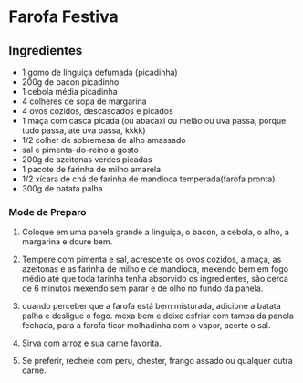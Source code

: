 # Farofa Festiva

## Ingredientes

- 1 gomo de linguiça defumada (picadinha)
- 200g de bacon picadinho
- 1 cebola média picadinha
- 4 colheres de sopa de margarina
- 4 ovos cozidos, descascados e picados
- 1 maça com casca picada (ou abacaxi ou melão ou uva passa, porque tudo passa, até uva passa, kkkk)
- 1/2 colher de sobremesa de alho amassado
- sal e pimenta-do-reino a gosto
- 200g de azeitonas verdes picadas 
- 1 pacote de farinha de milho amarela
- 1/2 xícara de chá de farinha de mandioca temperada(farofa pronta)
- 300g de batata palha

### Mode de Preparo

1. Coloque em uma panela grande a linguiça, o bacon, a cebola, o alho, a margarina e doure bem.

2. Tempere com pimenta e sal, acrescente os ovos cozidos, a maça, as azeitonas e as farinha de milho e de mandioca, mexendo bem em fogo médio até que toda farinha tenha absorvido os ingredientes, são cerca de 6 minutos mexendo sem parar e de olho no fundo da panela.

3. quando perceber que a farofa está bem misturada, adicione a batata palha e desligue o fogo. mexa bem e deixe esfriar com tampa da panela fechada, para a farofa ficar molhadinha com o vapor, acerte o sal.

4. Sirva com arroz e sua carne favorita.

5. Se preferir, recheie com peru, chester, frango assado ou qualquer outra carne.